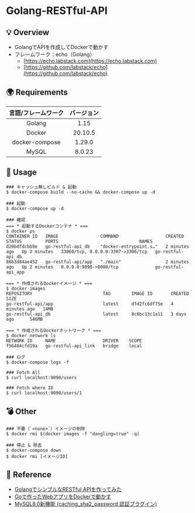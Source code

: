 # Golang-RESTful-API

## 💡 Overview
- GolangでAPIを作成してDockerで動かす
- フレームワーク：echo（Golang）
  - [https://echo.labstack.com](https://echo.labstack.com)
  - [https://github.com/labstack/echo](https://github.com/labstack/echo)

## 🌍 Requirements
| 言語/フレームワーク | バージョン |
| :---: | :---: |
| Golang | 1.15 |
| Docker | 20.10.5 |
| docker-compose | 1.29.0 |
| MySQL | 8.0.23 |

## 🚀 Usage  
```
### キャッシュ無しビルド & 起動
$ docker-compose build --no-cache && docker-compose up -d

### 起動
$ docker-compose up -d

### 確認
=== * 起動するDockerコンテナ * ===
$ docker ps
CONTAINER ID   IMAGE                COMMAND                  CREATED         STATUS         PORTS                               NAMES
d20bdfdcbb9e   go-restful-api_db    "docker-entrypoint.s…"   2 minutes ago   Up 2 minutes   33060/tcp, 0.0.0.0:3307->3306/tcp   go-restful-api_db
86b3d84ae452   go-restful-api/app   "./main"                 2 minutes ago   Up 2 minutes   0.0.0.0:9090->8080/tcp              go-restful-api_app

=== * 作成されるDockerイメージ * ===
$ docker images
REPOSITORY                           TAG        IMAGE ID       CREATED         SIZE
go-restful-api/app                   latest     dfd2fc6df75e   4 minutes ago   14MB
go-restful-api_db                    latest     8c6bc13c1a11   3 days ago      546MB

=== * 作成されるDockerネットワーク * ===
$ docker network ls
NETWORK ID     NAME                  DRIVER    SCOPE
f56484cfd19a   go-restful-api_link   bridge    local

### ログ
$ docker-compose logs -f

### Fetch All
$ curl localhost:9090/users

### Fetch where ID
$ curl localhost:9090/users/1
```

## 💣 Other
```
### 不要（`<none>`）イメージの削除
$ docker rmi $(docker images -f "dangling=true" -q)

### 停止 & 除去
$ docker-compose down
$ docker rmi [イメージID]
```

## 📝 Reference
- [GolangでシンプルなRESTful APIを作ってみた](https://qiita.com/yuuulf/items/b464735dfb3486d248bf)
- [Goで作ったWebアプリをDockerで動かす](https://qiita.com/yuuulf/items/b678b00972d60c7d63dd)
- [MySQL8.0新機能 (caching_sha2_password 認証プラグイン)](https://www.s-style.co.jp/blog/2018/05/1807/)


